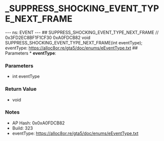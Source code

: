 # _SUPPRESS_SHOCKING_EVENT_TYPE_NEXT_FRAME

--- ns: EVENT --- ## SUPPRESS_SHOCKING_EVENT_TYPE_NEXT_FRAME  // 0x3FD2EC8BF1F1CF30 0xA0FDCB82 void SUPPRESS_SHOCKING_EVENT_TYPE_NEXT_FRAME(int eventType);  eventType: https://alloc8or.re/gta5/doc/enums/eEventType.txt  ## Parameters * **eventType**:

### Parameters
* int eventType

### Return Value
* void

### Notes
* AP Hash: 0x0xA0FDCB82
* Build: 323
* eventType: https://alloc8or.re/gta5/doc/enums/eEventType.txt


